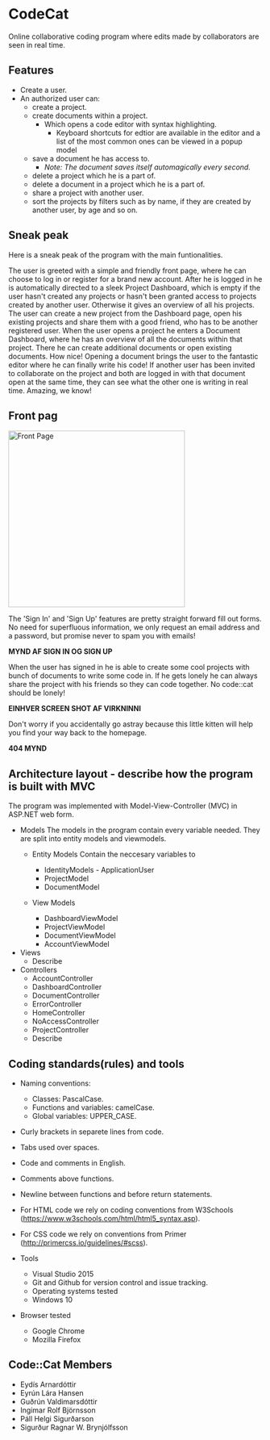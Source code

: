 # CodeCat
Online collaborative coding program where edits made by collaborators are seen in real time.

## Features
* Create a user.
* An authorized user can: 
  * create a project.
  * create documents within a project.
    * Which opens a code editor with syntax highlighting.
      * Keyboard shortcuts for edtior are available in the editor and a list of the most common ones can be viewed in a popup model
  * save a document he has access to.
    * *Note: The document saves itself automagically every second.*
  * delete a project which he is a part of.
  * delete a document in a project which he is a part of.
  * share a project with another user.
  * sort the projects by filters such as by name, if they are created by another user, by age and so on.

## Sneak peak
Here is a sneak peak of the program with the main funtionalities.

The user is greeted with a simple and friendly front page, where he can choose to log in or register for a brand new account. After he is logged in he is automatically directed to a sleek Project Dashboard, which is empty if the user hasn't created any projects or hasn't been granted access to projects created by another user. Otherwise it gives an overview of all his projects. The user can create a new project from the Dashboard page, open his existing projects and share them with a good friend, who has to be another registered user. 
When the user opens a project he enters a Document Dashboard, where he has an overview of all the documents within that project. There he can create additional documents or open existing documents. How nice!
Opening a document brings the user to the fantastic editor where he can finally write his code! If another user has been invited to collaborate on the project and both are logged in with that document open at the same time, they can see what the other one is writing in real time. Amazing, we know!

## Front pag

<img src="https://github.com/eyrunh16/CodeCat/blob/master/CodeCat/Images/18387227_120332000748943921_1302218760_n.jpg" alt="Front Page" width="350"/>

The 'Sign In' and 'Sign Up' features are pretty straight forward fill out forms. No need for superfluous information, we only request an email address and a password, but promise never to spam you with emails!

**MYND AF SIGN IN OG SIGN UP**

When the user has signed in he is able to create some cool projects with bunch of documents to write some code in. If he gets lonely he can always share the project with his friends so they can code together. No code::cat should be lonely!

**EINHVER SCREEN SHOT AF VIRKNINNI**

Don't worry if you accidentally go astray because this little kitten will help you find your way back to the homepage.

**404 MYND**


## Architecture layout - describe how the program is built with MVC
The program was implemented with Model-View-Controller (MVC) in ASP.NET web form.
* Models
  The models in the program contain every variable needed. They are split into entity models and viewmodels.
  * Entity Models
    Contain the neccesary variables to 
    * IdentityModels - ApplicationUser
    * ProjectModel
    * DocumentModel
  * View Models
    
    * DashboardViewModel
    * ProjectViewModel
    * DocumentViewModel
    * AccountViewModel
* Views
  * Describe
* Controllers
    * AccountController
    * DashboardController
    * DocumentController
    * ErrorController
    * HomeController
    * NoAccessController
    * ProjectController
  * Describe

## Coding standards(rules) and tools
 * Naming conventions:
   * Classes: PascalCase.
   * Functions and variables: camelCase.
   * Global variables: UPPER_CASE.
 * Curly brackets in separete lines from code.
 * Tabs used over spaces.
 * Code and comments in English.
 * Comments above functions.
 * Newline between functions and before return statements. 
 * For HTML code we rely on coding conventions from W3Schools (https://www.w3schools.com/html/html5_syntax.asp). 
 * For CSS code we rely on conventions from Primer (http://primercss.io/guidelines/#scss).  

* Tools
  *	Visual Studio 2015
  * Git and Github for version control and issue tracking.
  * Operating systems tested
  * Windows 10
* Browser tested
  * Google Chrome
  * Mozilla Firefox
 
## Code::Cat Members
* Eydís Arnardóttir
* Eyrún Lára Hansen
* Guðrún Valdimarsdóttir
* Ingimar Rolf Björnsson
* Páll Helgi Sigurðarson
* Sigurður Ragnar W. Brynjólfsson

